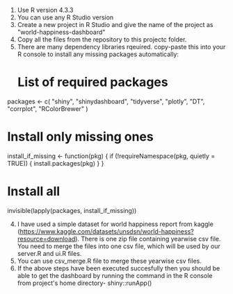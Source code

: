 1. Use R version 4.3.3
2. You can use any R Studio version
3. Create a new project in R Studio and give the name of the project as "world-happiness-dashboard"
4. Copy all the files from the repository to this projectc folder.
5. There are many dependency libraries rqeuired. copy-paste this into your R console to install any missing packages automatically:
   # List of required packages
packages <- c(
  "shiny",
  "shinydashboard",
  "tidyverse",
  "plotly",
  "DT",
  "corrplot",
  "RColorBrewer"
)

# Install only missing ones
install_if_missing <- function(pkg) {
  if (!requireNamespace(pkg, quietly = TRUE)) {
    install.packages(pkg)
  }
}

# Install all
invisible(lapply(packages, install_if_missing))

4.   I have used a simple dataset for world happiness report from kaggle (https://www.kaggle.com/datasets/unsdsn/world-happiness?resource=download). There is one zip file containing yearwise csv file. You need to merge the files into one csv file, which will be used by our server.R and ui.R files.
5. You can use csv_merge.R file to merge these yearwise csv files.   
6. If the above steps have been executed succesfully then you should be able to get the dashboard by running the command in the R console from project's home directory- shiny::runApp()
